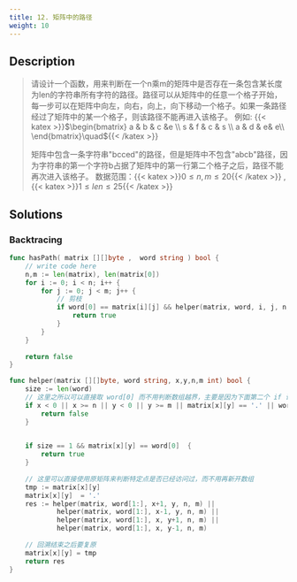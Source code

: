 ```yaml
---
title: 12. 矩阵中的路径
weight: 10
---
```


## Description
> 请设计一个函数，用来判断在一个n乘m的矩阵中是否存在一条包含某长度为len的字符串所有字符的路径。路径可以从矩阵中的任意一个格子开始，每一步可以在矩阵中向左，向右，向上，向下移动一个格子。如果一条路径经过了矩阵中的某一个格子，则该路径不能再进入该格子。 例如: 
> {{< katex >}}$\begin{bmatrix} a & b & c &e \\ s & f & c & s \\ a & d & e& e\\ \end{bmatrix}\quad${{< /katex >}}
> 
> 矩阵中包含一条字符串"bcced"的路径，但是矩阵中不包含"abcb"路径，因为字符串的第一个字符b占据了矩阵中的第一行第二个格子之后，路径不能再次进入该格子。
> 数据范围：{{< katex >}}$0 \le n,m \le 20${{< /katex >}} ,{{< katex >}}$1\le len \le 25${{< /katex >}} 

## Solutions

### Backtracing
```go
func hasPath( matrix [][]byte ,  word string ) bool {
    // write code here
    n,m := len(matrix), len(matrix[0])
    for i := 0; i < n; i++ {
        for j := 0; j < m; j++ {
			// 剪枝
            if word[0] == matrix[i][j] && helper(matrix, word, i, j, n, m) {
                return true
            }
        }
    }
    
    return false
}

func helper(matrix [][]byte, word string, x,y,n,m int) bool {
    size := len(word)
	// 这里之所以可以直接取 word[0] 而不用判断数组越界，主要是因为下面第二个 if 语句会保证进入递归的 word 一定不是空串 
    if x < 0 || x >= n || y < 0 || y >= m || matrix[x][y] == '.' || word[0] != matrix[x][y] {
        return false
    }
    

    if size == 1 && matrix[x][y] == word[0]  {
        return true
    }
    
	// 这里可以直接使用原矩阵来判断特定点是否已经访问过，而不用再新开数组
    tmp := matrix[x][y]
    matrix[x][y]  = '.'
    res := helper(matrix, word[1:], x+1, y, n, m) || 
            helper(matrix, word[1:], x-1, y, n, m) || 
            helper(matrix, word[1:], x, y+1, n, m) || 
            helper(matrix, word[1:], x, y-1, n, m)
	
	// 回溯结束之后要复原
    matrix[x][y] = tmp
    return res
}
```
